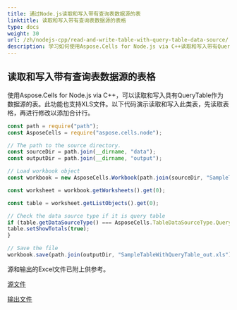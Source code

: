 ```yaml
---
title: 通过Node.js读取和写入带有查询表数据源的表
linktitle: 读取和写入带有查询表数据源的表格
type: docs
weight: 30
url: /zh/nodejs-cpp/read-and-write-table-with-query-table-data-source/
description: 学习如何使用Aspose.Cells for Node.js via C++读取和写入带有QueryTable数据源的表。 
---
```


## **读取和写入带有查询表数据源的表格**
使用Aspose.Cells for Node.js via C++，可以读取和写入具有QueryTable作为数据源的表。此功能也支持XLS文件。以下代码演示读取和写入此类表，先读取表格，再进行修改以添加合计行。

```javascript
const path = require("path");
const AsposeCells = require("aspose.cells.node");

// The path to the source directory.
const sourceDir = path.join(__dirname, "data");
const outputDir = path.join(__dirname, "output");

// Load workbook object
const workbook = new AsposeCells.Workbook(path.join(sourceDir, "SampleTableWithQueryTable.xls"));

const worksheet = workbook.getWorksheets().get(0);

const table = worksheet.getListObjects().get(0);

// Check the data source type if it is query table
if (table.getDataSourceType() === AsposeCells.TableDataSourceType.QueryTable) {
table.setShowTotals(true);
}

// Save the file
workbook.save(path.join(outputDir, "SampleTableWithQueryTable_out.xls"));
```

源和输出的Excel文件已附上供参考。

[源文件](96928091.xls)

[输出文件](96928092.xls)
